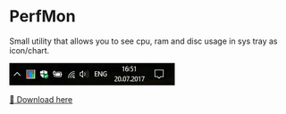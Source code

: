 # PerfMon
Small utility that allows you to see cpu, ram and disc usage in sys tray as icon/chart.

<img src="https://github.com/TomasBouda/PerfMon/blob/master/Images/showtime.png?raw=true">

<a href="https://github.com/TomasBouda/PerfMon/releases">:pushpin: Download here</a>
